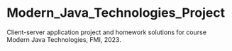 # Modern_Java_Technologies_Project
Client-server application project and homework solutions for course Modern Java Technologies, FMI, 2023.

